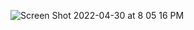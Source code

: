 ![Screen Shot 2022-04-30 at 8 05 16 PM](https://user-images.githubusercontent.com/81345880/166130460-97c89652-ac91-4111-8ce7-a4d907c26ae5.png)
